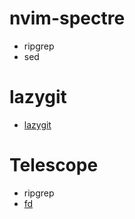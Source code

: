 # nvim-spectre
- ripgrep
- sed

# lazygit
- [lazygit](https://github.com/jesseduffield/lazygit)

# Telescope
- ripgrep
- [fd](https://github.com/sharkdp/fd)

